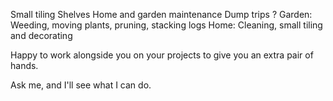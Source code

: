 Small tiling
Shelves
Home and garden maintenance
Dump trips ?
Garden: Weeding, moving plants, pruning, stacking logs
Home: Cleaning, small tiling and decorating

Happy to work alongside you on your projects to give you an extra pair of hands.

Ask me, and I'll see what I can do.